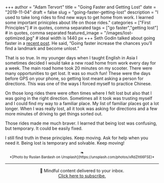 +++
author = "Adam Tervort"
title = "Going Faster and Getting Lost"
date = "2019-11-04"
draft = false
slug = "going-faster-getting-lost"
description = "I used to take long rides to find new ways to get home from work. I learned some important prinicples about life on those rides."
categories = ["First Principles"] # in quotes, comma separated
tags = ["go faster","getting lost"] # in quotes, comma separated
featured_image = "/images/lost-optimized.jpg" # ideal width is 1440 px
+++
Seth Godin talked about going faster in a [recent post](https://seths.blog/2019/09/if-youre-lost-go-faster/). He said, “Going faster increase the chances you’ll find a landmark and become unlost.” 

That is so true. In my younger days when I taught English in Asia I sometimes decided I would take a new road home from work every day for a week. The main road home took 20 minutes on my scooter. There were many opportunities to get lost. It was so much fun! These were the days before GPS on your phone, so getting lost meant asking a person for directions. This was one of the ways I forced myself to practice Chinese.

On those long rides there were often times where I felt lost but also that I was going in the right direction. Sometimes all it took was trusting myself and I could find my way to a familiar place. My list of familiar places got a lot longer. When I was really lost, all it took was asking for directions and a few more minutes of driving to get things sorted out. 

Those rides made me much braver. I learned that being lost was confusing, but temporary. It could be easily fixed. 

I still find truth in these principles. Keep moving. Ask for help when you need it. Being lost is temporary and solvable. Keep moving!

<center>❧</center>
<center><small> *[Photo by Ruslan Bardash on Unsplash](https://unsplash.com/photos/xRdZIt66FSE)* </small>

---

📨 Mindful content delivered to your inbox. <br>[Click here to subscribe.](https://mailchi.mp/269014a38d08/adamtervort)</center>